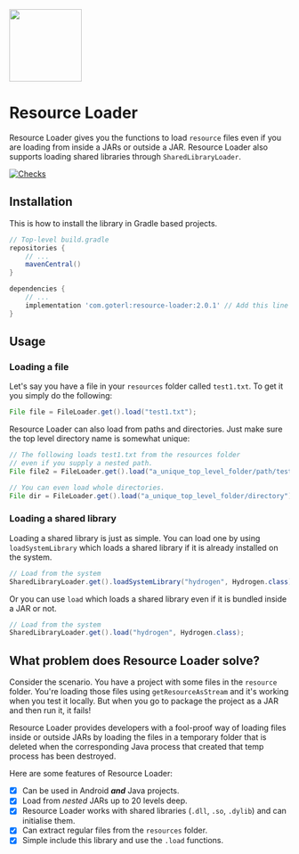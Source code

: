 
<img width="130" style="display: inline;" src="https://filedn.com/lssh2fV92SE8dRT5CWJvvSy/libly/resource-loader.png" />


# Resource Loader

Resource Loader gives you the functions to load `resource` files even if you are loading from inside a JARs or outside a JAR. Resource Loader also supports loading shared libraries through `SharedLibraryLoader`.

[![Checks](https://github.com/terl/resource-loader/actions/workflows/primary.yml/badge.svg)](https://github.com/terl/resource-loader/actions/workflows/primary.yml)

## Installation

This is how to install the library in Gradle based projects.

```groovy
// Top-level build.gradle
repositories {
    // ...
    mavenCentral()
}

dependencies {
    // ...
    implementation 'com.goterl:resource-loader:2.0.1' // Add this line
}
```


## Usage

### Loading a file

Let's say you have a file in your `resources` folder called `test1.txt`. To get it you simply do the following:

```java
File file = FileLoader.get().load("test1.txt");
```

Resource Loader can also load from paths and directories. Just make sure the top level directory name is somewhat unique:

```java
// The following loads test1.txt from the resources folder
// even if you supply a nested path.
File file2 = FileLoader.get().load("a_unique_top_level_folder/path/test1.txt");

// You can even load whole directories.
File dir = FileLoader.get().load("a_unique_top_level_folder/directory"); 
```

### Loading a shared library
Loading a shared library is just as simple. You can load one by using `loadSystemLibrary` which loads a shared library if it is already installed on the system.

```java
// Load from the system
SharedLibraryLoader.get().loadSystemLibrary("hydrogen", Hydrogen.class);
```

Or you can use `load` which loads a shared library even if it is bundled inside a JAR or not.

```java
// Load from the system
SharedLibraryLoader.get().load("hydrogen", Hydrogen.class);
```

## What problem does Resource Loader solve?
Consider the scenario. You have a project with some files in the `resource` folder. You're loading those files using `getResourceAsStream` and it's working when you test it locally. But when you go to package the project as a JAR and then run it, it fails!

Resource Loader provides developers with a fool-proof way of loading files inside or outside JARs by loading the files in a temporary folder that is deleted when the corresponding Java process that created that temp process has been destroyed.

Here are some features of Resource Loader:
 
- [x] Can be used in Android _**and**_ Java projects.
- [x] Load from _nested_ JARs up to 20 levels deep.
- [x] Resource Loader works with shared libraries (`.dll`, `.so`, `.dylib`) and can initialise them.
- [x] Can extract regular files from the `resources` folder.
- [x] Simple include this library and use the `.load` functions.
